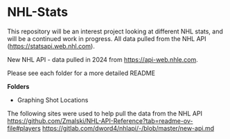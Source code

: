 # NHL-Stats

This repository will be an interest project looking at different NHL stats, and will be a continued work in progress. 
All data pulled from the NHL API (https://statsapi.web.nhl.com).

New NHL API - data pulled in 2024 from https://api-web.nhle.com. 


Please see each folder for a more detailed README


**Folders**
- Graphing Shot Locations





The following sites were used to help pull the data from the NHL API
https://github.com/Zmalski/NHL-API-Reference?tab=readme-ov-file#players
https://gitlab.com/dword4/nhlapi/-/blob/master/new-api.md
